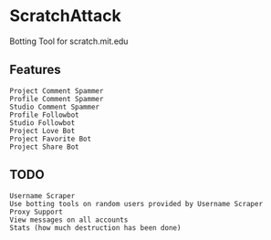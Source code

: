 # ScratchAttack
Botting Tool for scratch.mit.edu
## Features
```
Project Comment Spammer
Profile Comment Spammer
Studio Comment Spammer
Profile Followbot
Studio Followbot
Project Love Bot
Project Favorite Bot
Project Share Bot
```
## TODO
```
Username Scraper
Use botting tools on random users provided by Username Scraper
Proxy Support
View messages on all accounts
Stats (how much destruction has been done)
```
